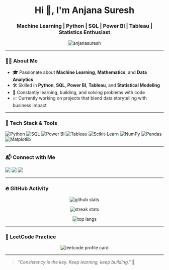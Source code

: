 <h1 align="center">Hi 👋, I'm Anjana Suresh</h1>
<h3 align="center">Machine Learning | Python | SQL | Power BI | Tableau | Statistics Enthusiast</h3>

<p align="center">
  <img src="https://komarev.com/ghpvc/?username=anjanasuresh&label=Profile%20views&color=0e75b6&style=flat" alt="anjanasuresh" />
</p>

---

### 👩‍💻 About Me

- 🎓 Passionate about **Machine Learning**, **Mathematics**, and **Data Analytics**
- 🛠️ Skilled in **Python**, **SQL**, **Power BI**, **Tableau**, and **Statistical Modeling**
- 🧠 Constantly learning, building, and solving problems with code
- 📈 Currently working on projects that blend data storytelling with business impact

---

### 🧰 Tech Stack & Tools

![Python](https://img.shields.io/badge/Python-3776AB?style=for-the-badge&logo=python&logoColor=white)
![SQL](https://img.shields.io/badge/SQL-336791?style=for-the-badge&logo=postgresql&logoColor=white)
![Power BI](https://img.shields.io/badge/Power%20BI-F2C811?style=for-the-badge&logo=powerbi&logoColor=black)
![Tableau](https://img.shields.io/badge/Tableau-E97627?style=for-the-badge&logo=tableau&logoColor=white)
![Scikit-Learn](https://img.shields.io/badge/Scikit--Learn-F7931E?style=for-the-badge&logo=scikitlearn&logoColor=white)
![NumPy](https://img.shields.io/badge/Numpy-013243?style=for-the-badge&logo=numpy&logoColor=white)
![Pandas](https://img.shields.io/badge/Pandas-150458?style=for-the-badge&logo=pandas&logoColor=white)
![Matplotlib](https://img.shields.io/badge/Matplotlib-FF5733?style=for-the-badge&logo=matplotlib&logoColor=white)

---

### 📬 Connect with Me

<p align="left">
  <a href="mailto:anjana.yourmail@example.com"><img src="https://img.shields.io/badge/Gmail-D14836?style=for-the-badge&logo=gmail&logoColor=white" /></a>
  <a href="https://www.linkedin.com/in/anjana-suresh" target="_blank"><img src="https://img.shields.io/badge/LinkedIn-0077B5?style=for-the-badge&logo=linkedin&logoColor=white" /></a>
  <a href="https://instagram.com/anjanasuresh" target="_blank"><img src="https://img.shields.io/badge/Instagram-E4405F?style=for-the-badge&logo=instagram&logoColor=white" /></a>
</p>

---

### 🔥 GitHub Activity

<p align="center">
  <img src="https://github-readme-stats.vercel.app/api?username=anjanasuresh&show_icons=true&theme=radical" alt="github stats" />
</p>

<p align="center">
  <img src="https://github-readme-streak-stats.herokuapp.com/?user=anjanasuresh&theme=radical" alt="streak stats" />
</p>

<p align="center">
  <img src="https://github-readme-stats.vercel.app/api/top-langs/?username=anjanasuresh&layout=compact&theme=radical" alt="top langs" />
</p>

---

### 🧠 LeetCode Practice

<p align="center">
  <img src="https://leetcard.jacoblin.cool/anjana000?theme=dark&font=Baloo+Bhai&extension=activity" alt="leetcode profile card">
</p>


---

> _"Consistency is the key. Keep learning, keep building."_ 🚀

